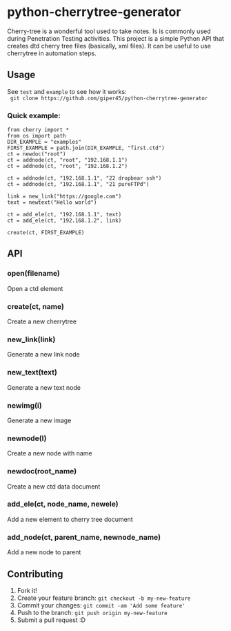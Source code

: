 # python-cherrytree-generator
Cherry-tree is a wonderful tool used to take notes. Is is commonly used during Penetration Testing activities. 
This project is a simple Python API that creates dtd cherry tree files (basically, xml files). 
It can be useful to use cherrytree in automation steps.


## Usage   
See `test` and `example` to see how it works:      
` git clone https://github.com/giper45/python-cherrytree-generator`

### Quick example:    
```   
from cherry import *
from os import path
DIR_EXAMPLE = "examples"
FIRST_EXAMPLE = path.join(DIR_EXAMPLE, "first.ctd")
ct = newdoc("root")
ct = addnode(ct, "root", "192.168.1.1")
ct = addnode(ct, "root", "192.168.1.2")

ct = addnode(ct, "192.168.1.1", "22 dropbear ssh")
ct = addnode(ct, "192.168.1.1", "21 pureFTPd")

link = new_link("https://google.com")
text = newtext("Hello world")

ct = add_ele(ct, "192.168.1.1", text)
ct = add_ele(ct, "192.168.1.2", link)

create(ct, FIRST_EXAMPLE)

``` 
## API   
### open(filename)   
Open a ctd element

### create(ct, name)   
Create a new cherrytree    

### new_link(link)   
Generate a new link node   
### new_text(text)   
Generate a new text node   

### newimg(i)   
Generate a new image   

### newnode(l)   
Create a new node with name    

### newdoc(root_name)  
Create a new ctd data document   
### add_ele(ct, node_name, newele)   
Add a new element to cherry tree document   

### add_node(ct, parent_name, newnode_name)   
Add a new node to parent   


## Contributing

1. Fork it!
2. Create your feature branch: `git checkout -b my-new-feature`
3. Commit your changes: `git commit -am 'Add some feature'`
4. Push to the branch: `git push origin my-new-feature`
5. Submit a pull request :D

